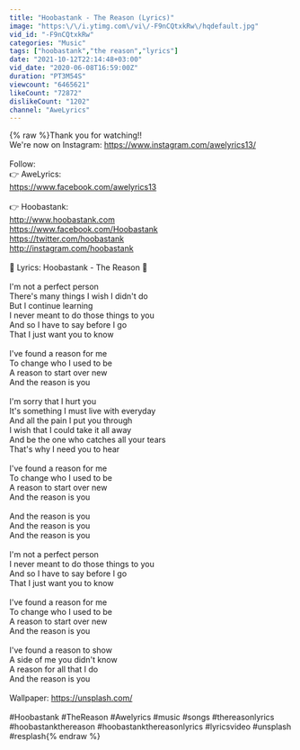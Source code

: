```yaml
---
title: "Hoobastank - The Reason (Lyrics)"
image: "https:\/\/i.ytimg.com\/vi\/-F9nCQtxkRw\/hqdefault.jpg"
vid_id: "-F9nCQtxkRw"
categories: "Music"
tags: ["hoobastank","the reason","lyrics"]
date: "2021-10-12T22:14:48+03:00"
vid_date: "2020-06-08T16:59:00Z"
duration: "PT3M54S"
viewcount: "6465621"
likeCount: "72872"
dislikeCount: "1202"
channel: "AweLyrics"
---
```

{% raw %}Thank you for watching!!<br />We're now on Instagram: <a rel="nofollow" target="blank" href="https://www.instagram.com/awelyrics13/">https://www.instagram.com/awelyrics13/</a><br /><br />Follow:<br />👉 AweLyrics:<br /><a rel="nofollow" target="blank" href="https://www.facebook.com/awelyrics13">https://www.facebook.com/awelyrics13</a><br /><br />👉 Hoobastank:<br /><a rel="nofollow" target="blank" href="http://www.hoobastank.com">http://www.hoobastank.com</a><br /><a rel="nofollow" target="blank" href="https://www.facebook.com/Hoobastank">https://www.facebook.com/Hoobastank</a><br /><a rel="nofollow" target="blank" href="https://twitter.com/hoobastank">https://twitter.com/hoobastank</a><br /><a rel="nofollow" target="blank" href="http://instagram.com/hoobastank">http://instagram.com/hoobastank</a><br /><br />🎤 Lyrics: Hoobastank - The Reason 🎵<br /><br />I'm not a perfect person<br />There's many things I wish I didn't do<br />But I continue learning<br />I never meant to do those things to you<br />And so I have to say before I go<br />That I just want you to know<br /><br />I've found a reason for me<br />To change who I used to be<br />A reason to start over new<br />And the reason is you<br /><br />I'm sorry that I hurt you<br />It's something I must live with everyday<br />And all the pain I put you through<br />I wish that I could take it all away<br />And be the one who catches all your tears<br />That's why I need you to hear<br /><br />I've found a reason for me<br />To change who I used to be<br />A reason to start over new<br />And the reason is you<br /><br />And the reason is you<br />And the reason is you<br />And the reason is you<br /><br />I'm not a perfect person<br />I never meant to do those things to you<br />And so I have to say before I go<br />That I just want you to know<br /><br />I've found a reason for me<br />To change who I used to be<br />A reason to start over new<br />And the reason is you<br /><br />I've found a reason to show<br />A side of me you didn't know<br />A reason for all that I do<br />And the reason is you<br /><br />Wallpaper: <a rel="nofollow" target="blank" href="https://unsplash.com/">https://unsplash.com/</a><br /><br />#Hoobastank #TheReason #Awelyrics #music #songs #thereasonlyrics #hoobastankthereason #hoobastankthereasonlyrics #lyricsvideo #unsplash #resplash{% endraw %}
